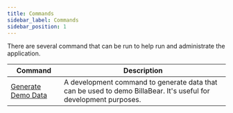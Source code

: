 ```yaml
---
title: Commands
sidebar_label: Commands
sidebar_position: 1
---
```

There are several command that can be run to help run and administrate the application. 

| Command | Description |
| --- | --- |
| [Generate Demo Data](demo_data.md) | A development command to generate data that can be used to demo BillaBear. It's useful for development purposes. |
